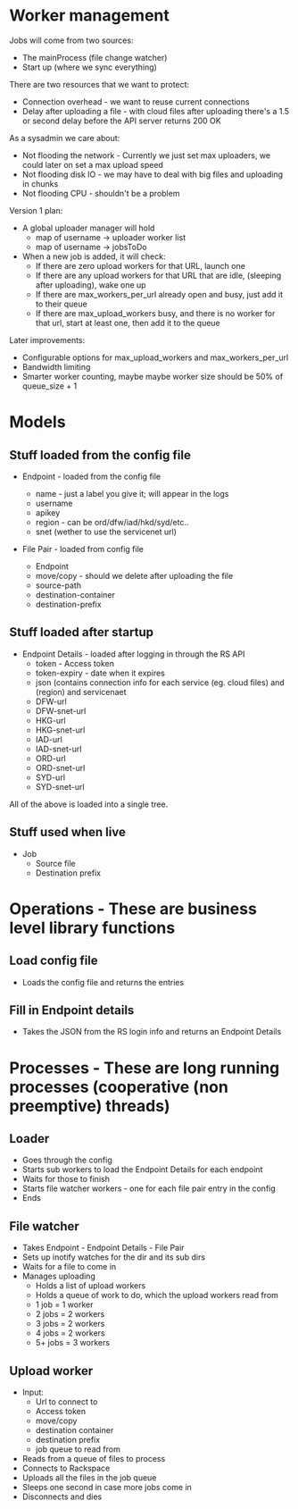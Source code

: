 # Worker management

Jobs will come from two sources:

 * The mainProcess (file change watcher)
 * Start up (where we sync everything)

There are two resources that we want to protect:

 * Connection overhead - we want to reuse current connections
 * Delay after uploading a file - with cloud files after uploading there's a 1.5 or second delay before the API server returns 200 OK 

As a sysadmin we care about:

 * Not flooding the network - Currently we just set max uploaders, we could later on set a max upload speed
 * Not flooding disk IO - we may have to deal with big files and uploading in chunks
 * Not flooding CPU - shouldn't be a problem

Version 1 plan:

 * A global uploader manager will hold
   + map of username -> uploader worker list
   + map of username -> jobsToDo
 * When a new job is added, it will check:
   + If there are zero upload workers for that URL, launch one
   + If there are any upload workers for that URL that are idle, (sleeping after uploading), wake one up
   + If there are max_workers_per_url already open and busy, just add it to their queue
   + If there are max_upload_workers busy, and there is no worker for that url, start at least one, then add it to the queue

Later improvements:

 * Configurable options for max_upload_workers and max_workers_per_url
 * Bandwidth limiting
 * Smarter worker counting, maybe maybe worker size should be 50% of queue_size + 1

# Models

## Stuff loaded from the config file

 * Endpoint - loaded from the config file
   + name - just a label you give it; will appear in the logs
   + username
   + apikey
   + region - can be ord/dfw/iad/hkd/syd/etc..
   + snet (wether to use the servicenet url)

 * File Pair - loaded from config file
   + Endpoint
   + move/copy - should we delete after uploading the file
   + source-path
   + destination-container
   + destination-prefix

## Stuff loaded after startup

 * Endpoint Details - loaded after logging in through the RS API
   + token - Access token
   + token-expiry - date when it expires
   + json (contains connection info for each service (eg. cloud files) and (region) and servicenaet
   + DFW-url
   + DFW-snet-url
   + HKG-url
   + HKG-snet-url
   + IAD-url
   + IAD-snet-url
   + ORD-url
   + ORD-snet-url
   + SYD-url
   + SYD-snet-url

All of the above is loaded into a single tree.

## Stuff used when live

 * Job
   + Source file 
   + Destination prefix

# Operations - These are business level library functions

## Load config file

 * Loads the config file and returns the entries

## Fill in Endpoint details

 * Takes the JSON from the RS login info and returns an Endpoint Details

# Processes - These are long running processes (cooperative (non preemptive) threads)

## Loader

 * Goes through the config
 * Starts sub workers to load the Endpoint Details for each endpoint
 * Waits for those to finish
 * Starts file watcher workers - one for each file pair entry in the config
 * Ends

## File watcher

 * Takes Endpoint - Endpoint Details - File Pair
 * Sets up inotify watches for the dir and its sub dirs
 * Waits for a file to come in
 * Manages uploading
   + Holds a list of upload workers
   + Holds a queue of work to do, which the upload workers read from
   + 1 job = 1 worker
   + 2 jobs = 2 workers
   + 3 jobs = 2 workers
   + 4 jobs = 2 workers
   + 5+ jobs = 3 workers

## Upload worker

 * Input:
   + Url to connect to
   + Access token
   + move/copy
   + destination container
   + destination prefix
   + job queue to read from
 * Reads from a queue of files to process
 * Connects to Rackspace
 * Uploads all the files in the job queue
 * Sleeps one second in case more jobs come in
 * Disconnects and dies
